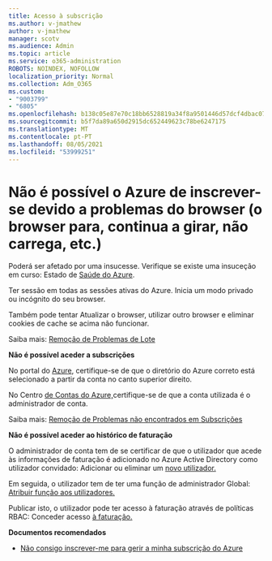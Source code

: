 ```yaml
---
title: Acesso à subscrição
ms.author: v-jmathew
author: v-jmathew
manager: scotv
ms.audience: Admin
ms.topic: article
ms.service: o365-administration
ROBOTS: NOINDEX, NOFOLLOW
localization_priority: Normal
ms.collection: Adm_O365
ms.custom:
- "9003799"
- "6805"
ms.openlocfilehash: b138c05e87e70c18bb6528819a34f8a9501446d57dcf4dbac0734f70fbc3466b
ms.sourcegitcommit: b5f7da89a650d2915dc652449623c78be6247175
ms.translationtype: MT
ms.contentlocale: pt-PT
ms.lasthandoff: 08/05/2021
ms.locfileid: "53999251"
---
```

# <a name="unable-to-sign-in-azure-due-to-browser-issues-browser-hangs-keeps-spinning-does-not-load-etc"></a>Não é possível o Azure de inscrever-se devido a problemas do browser (o browser para, continua a girar, não carrega, etc.)

Poderá ser afetado por uma insucesse. Verifique se existe uma insuceção em curso: Estado de [Saúde do Azure](https://status.azure.com/status/history/).

Ter sessão em todas as sessões ativas do Azure. Inicia um modo privado ou incógnito do seu browser.

Também pode tentar Atualizar o browser, utilizar outro browser e eliminar cookies de cache se acima não funcionar.

Saiba mais: [Remoção de Problemas de Lote](https://support.microsoft.com/help/4042961/troubleshoot-why-you-can-t-sign-in-to-manage-your-azure-subscription)

**Não é possível aceder a subscrições**

No portal do [Azure](https://portal.azure.com/), certifique-se de que o diretório do Azure correto está selecionado a partir da conta no canto superior direito.

No Centro [de Contas do Azure,](https://account.windowsazure.com/Subscriptions)certifique-se de que a conta utilizada é o administrador de conta.

Saiba mais: [Remoção de Problemas não encontrados em Subscrições](https://docs.microsoft.com/azure/billing/billing-no-subscriptions-found?WT.mc_id=Portal-Microsoft_Azure_Support)

**Não é possível aceder ao histórico de faturação**

O administrador de conta tem de se certificar de que o utilizador que acede às informações de faturação é adicionado no Azure Active Directory como utilizador convidado: Adicionar ou eliminar um [novo utilizador.](https://docs.microsoft.com/azure/active-directory/fundamentals/add-users-azure-active-directory?WT.mc_id=Portal-Microsoft_Azure_Support)

Em seguida, o utilizador tem de ter uma função de administrador Global: [Atribuir função aos utilizadores.](https://docs.microsoft.com/azure/active-directory/fundamentals/active-directory-users-assign-role-azure-portal?WT.mc_id=Portal-Microsoft_Azure_Support)

Publicar isto, o utilizador pode ter acesso à faturação através de políticas RBAC: Conceder acesso [à faturação.](https://docs.microsoft.com/azure/billing/billing-manage-access?WT.mc_id=Portal-Microsoft_Azure_Support)

**Documentos recomendados**

-   [Não consigo inscrever-me para gerir a minha subscrição do Azure](https://docs.microsoft.com/azure/billing-cannot-login-subscription?WT.mc_id=Portal-Microsoft_Azure_Support)